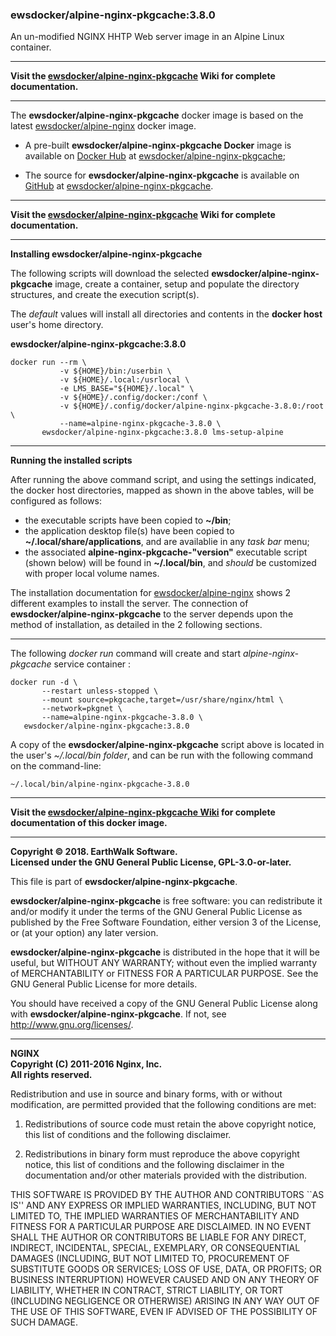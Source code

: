 ### ewsdocker/alpine-nginx-pkgcache:3.8.0  
An un-modified NGINX HHTP Web server image in an Alpine Linux container.  
____  

**Visit the [ewsdocker/alpine-nginx-pkgcache](https://github.com/ewsdocker/alpine-nginx-pkgcache/wiki) Wiki for complete documentation.**  
____  

The **ewsdocker/alpine-nginx-pkgcache** docker image is based on the latest [ewsdocker/alpine-nginx](https://github.com/ewsdocker/alpine-nginx/wiki) docker image.  

- A pre-built **ewsdocker/alpine-nginx-pkgcache Docker** image is available on [Docker Hub](https://hub.docker.com) at [ewsdocker/alpine-nginx-pkgcache](https://hub.docker.com/r/ewsdocker/alpine-nginx-pkgcache/);

- The source for **ewsdocker/alpine-nginx-pkgcache** is available on [GitHub](https://github.com/) at [ewsdocker/alpine-nginx-pkgcache](https://github.com/ewsdocker/alpine-nginx-pkgcache).  

____  

**Visit the [ewsdocker/alpine-nginx-pkgcache](https://github.com/ewsdocker/alpine-nginx-pkgcache/wiki) Wiki for complete documentation.**  
____  

**Installing ewsdocker/alpine-nginx-pkgcache**  

The following scripts will download the selected **ewsdocker/alpine-nginx-pkgcache** image, create a container, setup and populate the directory structures, and create the execution script(s).  

The _default_ values will install all directories and contents in the **docker host** user's home directory.  

**ewsdocker/alpine-nginx-pkgcache:3.8.0**
  
    docker run --rm \
               -v ${HOME}/bin:/userbin \
               -v ${HOME}/.local:/usrlocal \
               -e LMS_BASE="${HOME}/.local" \
               -v ${HOME}/.config/docker:/conf \
               -v ${HOME}/.config/docker/alpine-nginx-pkgcache-3.8.0:/root \
               --name=alpine-nginx-pkgcache-3.8.0 \
           ewsdocker/alpine-nginx-pkgcache:3.8.0 lms-setup-alpine  

____  

**Running the installed scripts**

After running the above command script, and using the settings indicated, the docker host directories, mapped as shown in the above tables, will be configured as follows:

 - the executable scripts have been copied to **~/bin**;  
 - the application desktop file(s) have been copied to **~/.local/share/applications**, and are availablie in any _task bar_ menu;  
 - the associated **alpine-nginx-pkgcache-"version"** executable script (shown below) will be found in **~/.local/bin**, and _should_ be customized with proper local volume names.  

The installation documentation for [ewsdocker/alpine-nginx]() shows 2 different examples to install the server.  The connection of **ewsdocker/alpine-nginx-pkgcache** to the server depends upon the method of installation, as detailed in the 2 following sections.  

____  

The following _docker run_ command will create and start _alpine-nginx-pkgcache_ service container :

    docker run -d \
           --restart unless-stopped \
           --mount source=pkgcache,target=/usr/share/nginx/html \
           --network=pkgnet \
           --name=alpine-nginx-pkgcache-3.8.0 \
       ewsdocker/alpine-nginx-pkgcache:3.8.0  
  
A copy of the **ewsdocker/alpine-nginx-pkgcache** script above is located in the user's _~/.local/bin folder_, and can be run with the following command on the command-line:

    ~/.local/bin/alpine-nginx-pkgcache-3.8.0  

____  

**Visit the [ewsdocker/alpine-nginx-pkgcache Wiki](https://github.com/ewsdocker/alpine-nginx-pkgcache/wiki/QuickStart) for complete documentation of this docker image.**  

____  

**Copyright © 2018. EarthWalk Software.**  
**Licensed under the GNU General Public License, GPL-3.0-or-later.**  

This file is part of **ewsdocker/alpine-nginx-pkgcache**.  

**ewsdocker/alpine-nginx-pkgcache** is free software: you can redistribute 
it and/or modify it under the terms of the GNU General Public License 
as published by the Free Software Foundation, either version 3 of the 
License, or (at your option) any later version.  

**ewsdocker/alpine-nginx-pkgcache** is distributed in the hope that it will 
be useful, but WITHOUT ANY WARRANTY; without even the implied warranty 
of MERCHANTABILITY or FITNESS FOR A PARTICULAR PURPOSE.  See the
GNU General Public License for more details.  

You should have received a copy of the GNU General Public License
along with **ewsdocker/alpine-nginx-pkgcache**.  If not, see 
<http://www.gnu.org/licenses/>.  

____  

**NGINX**  
**Copyright (C) 2011-2016 Nginx, Inc.**  
**All rights reserved.**  

Redistribution and use in source and binary forms, with or without modification, are permitted provided that the following conditions are met:  

1. Redistributions of source code must retain the above copyright notice, this list of conditions and the following disclaimer.  

1. Redistributions in binary form must reproduce the above copyright notice, this list of conditions and the following disclaimer in the documentation and/or other materials provided with the distribution.  

THIS SOFTWARE IS PROVIDED BY THE AUTHOR AND CONTRIBUTORS ``AS IS'' AND ANY EXPRESS OR IMPLIED WARRANTIES, INCLUDING, BUT NOT LIMITED TO, THE IMPLIED WARRANTIES OF MERCHANTABILITY AND FITNESS FOR A PARTICULAR PURPOSE ARE DISCLAIMED. IN NO EVENT SHALL THE AUTHOR OR CONTRIBUTORS BE LIABLE FOR ANY DIRECT, INDIRECT, INCIDENTAL, SPECIAL, EXEMPLARY, OR CONSEQUENTIAL DAMAGES (INCLUDING, BUT NOT LIMITED TO, PROCUREMENT OF SUBSTITUTE GOODS OR SERVICES; LOSS OF USE, DATA, OR PROFITS; OR BUSINESS INTERRUPTION) HOWEVER CAUSED AND ON ANY THEORY OF LIABILITY, WHETHER IN CONTRACT, STRICT LIABILITY, OR TORT (INCLUDING NEGLIGENCE OR OTHERWISE) ARISING IN ANY WAY OUT OF THE USE OF THIS SOFTWARE, EVEN IF ADVISED OF THE POSSIBILITY OF SUCH DAMAGE.  

